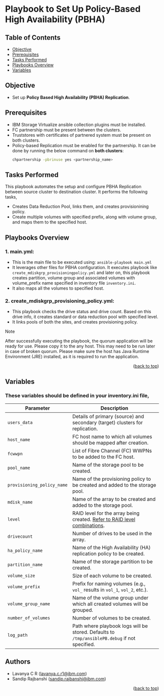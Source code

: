 <a id="readme-top"></a>

# Playbook to Set Up Policy-Based High Availability (PBHA)

## Table of Contents
- [Objective](#objective)
- [Prerequisites](#prerequisites)
- [Tasks Performed](#tasks-performed)
- [Playbooks Overview](#playbooks-overview)
- [Variables](#variables)

## Objective
  - Set up **Policy Based High Availability (PBHA) Replication**.

## Prerequisites
  - IBM Storage Virtualize ansible collection plugins must be installed.
  - FC partnership must be present between the clusters.
  - Truststores with certificates of partnered system must be present on both clusters.
  - Policy-based Replication must be enabled for the partnership. It can be done by running the below command on **both clusters**:
    ```bash
    chpartnership -pbrinuse yes <partnership_name>
    ```

## Tasks Performed
This playbook automates the setup and configure PBHA Replication between source cluster to destination cluster. It performs the following tasks,
  - Creates Data Reduction Pool, links them, and creates provisionining policy. 
  - Create multiple volumes with specified prefix, along with volume group, and maps them to the specified host.

## Playbooks Overview
### 1. main.yml:
  - This is the main file to be executed using:
     ```ansible-playbook main.yml```
  - It leverages other files for PBHA configuration. It executes playbook like `create_mdiskgrp_provisioningpolicy.yml` and later on, this playbook creates partition, volume group and associated volumes with volume_prefix name specified in inventory file `inventory.ini`. 
  - It also maps all the volumes to specified host.

### 2. create_mdiskgrp_provisioning_policy.yml:
  - This playbook checks the drive status and drive count. Based on this drive info, it creates standard or data reduction pool with specified level. 
  - It links pools of both the sites, and creates provisioning policy.

  > [!NOTE]
  > After successfully executing the playbook, the quorum application will be ready for use. Please copy it to the any host. This may need to be run later in case of broken quorum. Please make sure the host has Java Runtime Environment (JRE) installed, as it is required to run the application.
<p align="right">(<a href="#readme-top">back to top</a>)</p>

## Variables
### These variables should be defined in your inventory.ini file,

| Parameter                    | Description                                                                                                                     |
|-----------------------------|---------------------------------------------------------------------------------------------------------------------------------|
| `users_data`                | Details of primary (source) and secondary (target) clusters for replication.                  |
| `host_name`                 | FC host name to which all volumes should be mapped after creation.                                                          |
| `fcwwpn`                    | List of Fibre Channel (FC) WWPNs to be added to the FC host.                                                                     |
| `pool_name`                 | Name of the storage pool to be created.                                                                                         |
| `provisioning_policy_name` | Name of the provisioning policy to be created and added to the storage pool.                                                     |
| `mdisk_name`                | Name of the array to be created and added to the storage pool.                                                                   |
| `level`                     | RAID level for the array being created. [Refer to RAID level combinations](https://www.ibm.com/docs/en/flashsystem-5x00/8.7.x?topic=commands-mkdistributedarray). |
| `drivecount`                | Number of drives to be used in the array.                                                                                        |
| `ha_policy_name`            | Name of the High Availability (HA) replication policy to be created.                                                             |
| `partition_name`           | Name of the storage partition to be created.                                                                                      |
| `volume_size`                    | Size of each volume to be created.                                        |
| `volume_prefix`                    | Prefix for naming volumes (e.g., `vol_` results in `vol_1`, `vol_2`, etc.).                                        |
| `volume_group_name`                    | Name of the volume group under which all created volumes will be grouped.                                        |
| `number_of_volumes`        | Number of volumes to be created.                                                                                                  |
| `log_path`                  | Path where playbook logs will be stored. Defaults to `/tmp/ansiblePB.debug` if not specified.                                    |



## Authors
- Lavanya C R (lavanya.c.r1@ibm.com)
- Sandip Rajbanshi (sandip.rajbanshi@ibm.com)

<p align="right">(<a href="#readme-top">back to top</a>)</p>
